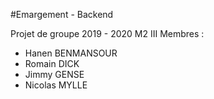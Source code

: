 #Emargement - Backend

Projet de groupe 2019 - 2020 M2 III
Membres : 
- Hanen BENMANSOUR
- Romain DICK
- Jimmy GENSE
- Nicolas MYLLE
